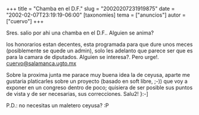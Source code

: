 +++
title = "Chamba en el D.F."
slug = "20020207231919875"
date = "2002-02-07T23:19:19-06:00"
[taxonomies]
tema = ["anuncios"]
autor = ["cuervo"]
+++

Sres. salio por ahi una chamba en el D.F.. Alguien se anima?

<!-- more -->
los honorarios estan decentes, esta programada para que dure unos meces
(posiblemente se quede un admin), solo les adelanto que parece ser que
es para la camara de diputados. Alguien se interesa?. Pero urge!.
cuervo@salamanca.ugto.mx

Sobre la proxima junta me parace muy buena idea la de ceyusa, aparte me
gustaria platicarles sobre un proyecto (basado en soft libre, ;-)) que
voy a exponer en un congreso dentro de poco; quisiera de ser posible sus
puntos de vista y de ser necesarias, sus correcciones. Salu2! }:-\]

P.D.: no necesitas un maletero ceyusa? :P
